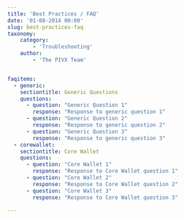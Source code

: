 ```yaml
---
title: 'Best Practices / FAQ'
date: '01-08-2014 00:00'
slug: best-practices-faq
taxonomy:
    category:
        - 'Troubleshooting'
    author:
        - 'The PIVX Team'


faqitems:
  - generic:
    sectiontitle: Generic Questions
    questions:
      - question: "Generic Question 1"
        response: "Response to generic question 1"
      - question: "Generic Question 2"
        response: "Response to generic question 2"
      - question: "Generic Question 3"
        response: "Response to generic question 3"
  - corewallet:
    sectiontitle: Core Wallet
    questions:
      - question: "Core Wallet 1"
        response: "Response to Core Wallet question 1"
      - question: "Core Wallet 2"
        response: "Response to Core Wallet question 2"
      - question: "Core Wallet 3"
        response: "Response to Core Wallet question 3"

---
```



